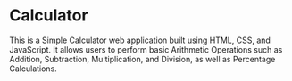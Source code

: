 # Calculator
This is a Simple Calculator web application built using HTML, CSS, and JavaScript. It allows users to perform basic Arithmetic Operations such as Addition, Subtraction, Multiplication, and Division, as well as Percentage Calculations.

